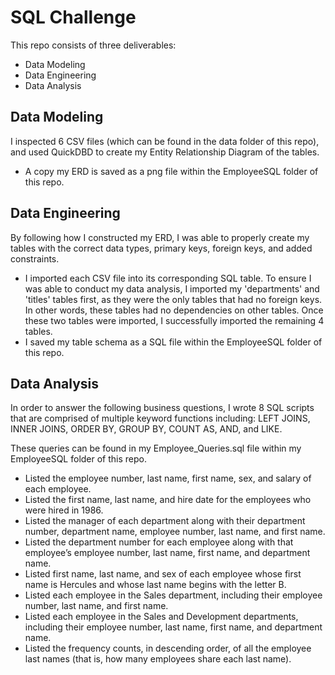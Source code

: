 # SQL Challenge

This repo consists of three deliverables: 
- Data Modeling
- Data Engineering
- Data Analysis 

## Data Modeling
I inspected 6 CSV files (which can be found in the data folder of this repo), and used QuickDBD to create my Entity Relationship Diagram of the tables. 
- A copy my ERD is saved as a png file within the EmployeeSQL folder of this repo. 

## Data Engineering
By following how I constructed my ERD, I was able to properly create my tables with the correct data types, primary keys, foreign keys, and added constraints.
- I imported each CSV file into its corresponding SQL table. To ensure I was able to conduct my data analysis, I imported my 'departments' and 'titles' tables first, as they were the only tables that had no foreign keys. In other words, these tables had no dependencies on other tables. Once these two tables were imported, I successfully imported the remaining 4 tables.
- I saved my table schema as a SQL file within the EmployeeSQL folder of this repo. 

## Data Analysis
In order to answer the following business questions, I wrote 8 SQL scripts that are comprised of multiple keyword functions including: LEFT JOINS, INNER JOINS, ORDER BY, GROUP BY, COUNT AS, AND, and LIKE. 

These queries can be found in my Employee_Queries.sql file within my EmployeeSQL folder of this repo. 

- Listed the employee number, last name, first name, sex, and salary of each employee.
- Listed the first name, last name, and hire date for the employees who were hired in 1986.
- Listed the manager of each department along with their department number, department name, employee number, last name, and first name.
- Listed the department number for each employee along with that employee’s employee number, last name, first name, and department name.
- Listed first name, last name, and sex of each employee whose first name is Hercules and whose last name begins with the letter B.
- Listed each employee in the Sales department, including their employee number, last name, and first name.
- Listed each employee in the Sales and Development departments, including their employee number, last name, first name, and department name.
- Listed the frequency counts, in descending order, of all the employee last names (that is, how many employees share each last name).

